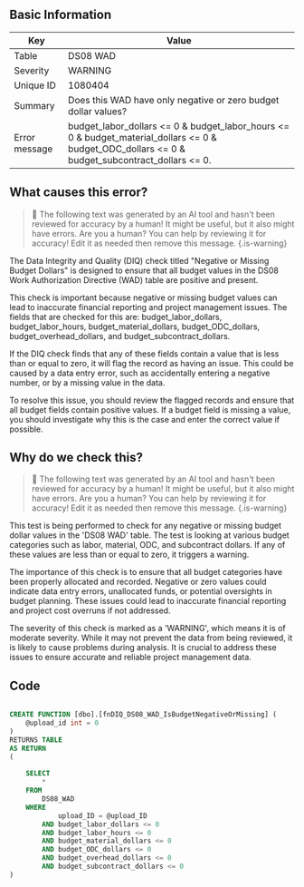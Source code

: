 ## Basic Information
| Key         | Value          |
|-------------|----------------|
| Table       | DS08 WAD |
| Severity    | WARNING |
| Unique ID   | 1080404   |
| Summary     | Does this WAD have only negative or zero budget dollar values? |
| Error message | budget_labor_dollars <= 0 & budget_labor_hours <= 0 & budget_material_dollars <= 0 & budget_ODC_dollars <= 0 & budget_subcontract_dollars <= 0. |

## What causes this error?

> :robot: The following text was generated by an AI tool and hasn't been reviewed for accuracy by a human! It might be useful, but it also might have errors. Are you a human? You can help by reviewing it for accuracy! Edit it as needed then remove this message.
{.is-warning}

The Data Integrity and Quality (DIQ) check titled "Negative or Missing Budget Dollars" is designed to ensure that all budget values in the DS08 Work Authorization Directive (WAD) table are positive and present. 

This check is important because negative or missing budget values can lead to inaccurate financial reporting and project management issues. The fields that are checked for this are: budget_labor_dollars, budget_labor_hours, budget_material_dollars, budget_ODC_dollars, budget_overhead_dollars, and budget_subcontract_dollars.

If the DIQ check finds that any of these fields contain a value that is less than or equal to zero, it will flag the record as having an issue. This could be caused by a data entry error, such as accidentally entering a negative number, or by a missing value in the data.

To resolve this issue, you should review the flagged records and ensure that all budget fields contain positive values. If a budget field is missing a value, you should investigate why this is the case and enter the correct value if possible.
## Why do we check this?

> :robot: The following text was generated by an AI tool and hasn't been reviewed for accuracy by a human! It might be useful, but it also might have errors. Are you a human? You can help by reviewing it for accuracy! Edit it as needed then remove this message.
{.is-warning}

This test is being performed to check for any negative or missing budget dollar values in the 'DS08 WAD' table. The test is looking at various budget categories such as labor, material, ODC, and subcontract dollars. If any of these values are less than or equal to zero, it triggers a warning.

The importance of this check is to ensure that all budget categories have been properly allocated and recorded. Negative or zero values could indicate data entry errors, unallocated funds, or potential oversights in budget planning. These issues could lead to inaccurate financial reporting and project cost overruns if not addressed.

The severity of this check is marked as a 'WARNING', which means it is of moderate severity. While it may not prevent the data from being reviewed, it is likely to cause problems during analysis. It is crucial to address these issues to ensure accurate and reliable project management data.
## Code

```sql

CREATE FUNCTION [dbo].[fnDIQ_DS08_WAD_IsBudgetNegativeOrMissing] (
	@upload_id int = 0
)
RETURNS TABLE
AS RETURN
(
	
	SELECT 
		*
	FROM
		DS08_WAD
	WHERE
			upload_ID = @upload_ID  
		AND budget_labor_dollars <= 0 
		AND budget_labor_hours <= 0 
		AND budget_material_dollars <= 0 
		AND budget_ODC_dollars <= 0 
		AND budget_overhead_dollars <= 0 
		AND budget_subcontract_dollars <= 0
)
```
